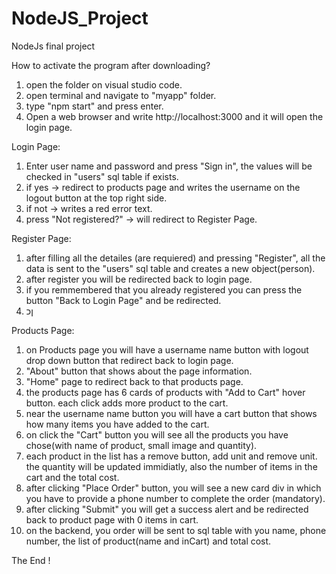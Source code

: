 # NodeJS_Project
NodeJs final project

How to activate the program after downloading? 
1. open the folder on visual studio code.
2. open terminal and navigate to "myapp" folder.
3. type "npm start" and press enter.
4. Open a web browser and write http://localhost:3000 and it will open the login page.

Login Page:
1. Enter user name and password and press "Sign in", the values will be checked in "users" sql table if exists.
2. if yes -> redirect to products page and writes the username on the logout button at the top right side.
3. if not -> writes a red error text.
4. press "Not registered?" -> will redirect to Register Page.

Register Page:
1. after filling all the detailes (are requiered) and pressing "Register", all the data is sent to the "users" sql table and creates a new object(person).
2. after register you will be redirected back to login page.
3. if you remmembered that you already registered you can press the button "Back to Login Page" and be redirected. 
4. ןכ 

Products Page:
1. on Products page you will have a username name button with logout drop down button that redirect back to login page.
2. "About" button that shows about the page information.
3. "Home" page to redirect back to that products page.
4. the products page has 6 cards of products with "Add to Cart" hover button. each click adds more product to the cart.
5. near the username name button you will have a cart button that shows how many items you have added to the cart.
6. on click the "Cart" button you will see all the products you have chose(with name of product, small image and quantity).
7. each product in the list has a remove button, add unit and remove unit. the quantity will be updated immidiatly, also the number of items in the cart and the total cost.
8. after clicking "Place Order" button, you will see a new card div in which you have to provide a phone number to complete the order (mandatory).
9. after clicking "Submit" you will get a success alert and be redirected back to product page with 0 items in cart.
10. on the backend, you order will be sent to sql table with you name, phone number, the list of product(name and inCart) and total cost.

The End !

